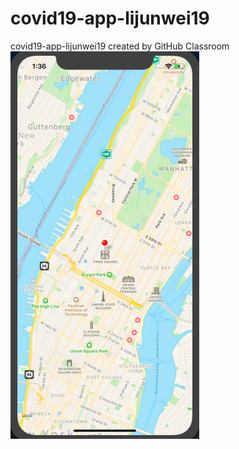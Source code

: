 # covid19-app-lijunwei19
covid19-app-lijunwei19 created by GitHub Classroom
![](https://github.com/BUEC500C1/covid19-app-lijunwei19/blob/master/Images/Screen%20Shot%202020-04-18%20at%201.36.29%20PM.png)
